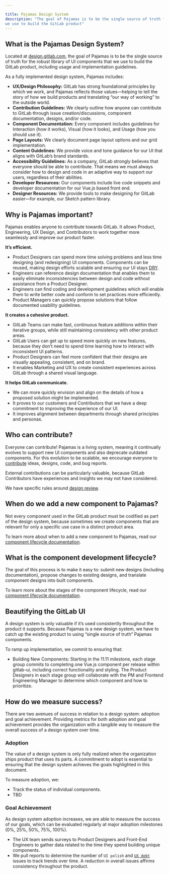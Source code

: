 ```yaml
---

title: Pajamas Design System
description: "The goal of Pajamas is to be the single source of truth for the robust library of UI components that 
we use to build the GitLab product"
---
```








## What is the Pajamas Design System?

Located at [design.gitlab.com](https://design.gitlab.com/), the goal of Pajamas
is to be the single source of truth for the robust library of UI components that
we use to build the GitLab product, including usage and implementation guidelines.

As a fully implemented design system, Pajamas includes:

- **UX/Design Philosophy:** GitLab has strong foundational principles by which
we work, and Pajamas reflects those values&mdash;helping to tell the story of
how we build products and translating “our way of working” to the outside world.
- **Contribution Guidelines:** We clearly outline how anyone can contribute to
GitLab through issue creation/discussions, component documentation, designs,
and/or code.
- **Component Documentation:** Every component includes guidelines for Interaction
(how it works), Visual (how it looks), and Usage (how you should use it).
- **Page Layouts:** We clearly document page layout options and our grid implementation.
- **Content Guidelines:** We provide voice and tone guidance for our UI that
aligns with GitLab’s brand standards.
- **Accessibility Guidelines:** As a company, GitLab strongly believes that
everyone should be able to contribute. That means we must always consider how to
design and code in an adaptive way to support our users, regardless of their abilities.
- **Developer Resources:** Our components include live code snippets and developer
documentation for our Vue.js based front end.
- **Designer Resources:** We provide tools to make designing for GitLab easier&mdash;for
example, our Sketch pattern library.

## Why is Pajamas important?

Pajamas enables anyone to contribute towards GitLab. It allows Product, Engineering,
UX Design, and Contributors to work together more seamlessly and improve our product faster.

**It’s efficient.**
- Product Designers can spend more time solving problems and less time designing
(and redesigning) UI components. Components can be reused, making design efforts
scalable and ensuring our UI stays [DRY](https://deviq.com/don-t-repeat-yourself/).
- Engineers can reference design documentation that enables them to easily eliminate
inconsistencies between design and code without assistance from a Product Designer.
- Engineers can find coding and development guidelines which will enable them to
write better code and conform to set practices more efficiently.
- Product Managers can quickly propose solutions that follow documented usability
guidelines.

**It creates a cohesive product.**
- GitLab Teams can make fast, continuous feature additions within their iterative
groups, while still maintaining consistency with other product areas.
- GitLab Users can get up to speed more quickly on new features, because they
don’t need to spend time learning how to interact with inconsistent UI patterns.
- Product Designers can feel more confident that their designs are visually
appealing, consistent, and on brand.
- It enables Marketing and UX to create consistent experiences across GitLab
through a shared visual language.

**It helps GitLab communicate.**
- We can more quickly envision and align on the details of how a proposed solution
might be implemented.
- It proves to our customers and Contributors that we have a deep commitment to
improving the experience of our UI.
- It improves alignment between departments through shared principles and personas.

## Who can contribute?

Everyone can contribute! Pajamas is a living system, meaning it continually evolves
to support new UI components and also deprecate outdated components. For this
evolution to be scalable, we encourage everyone to [contribute](https://design.gitlab.com/contribute/get-started)
ideas, designs, code, and bug reports.

External contributions can be particularly valuable, because GitLab Contributors
have experiences and insights we may not have considered.

We have specific rules around [design review](/handbook/product/ux/pajamas-design-system/design-review/).

## When do we add a new component to Pajamas?

Not every component used in the GitLab product must be codified as part of the
design system, because sometimes we create components that are relevant for only
a specific use case in a distinct product area.

To learn more about when to add a new component to Pajamas, read our [component
lifecycle documentation](https://design.gitlab.com/get-started/lifecycle#determining-whether-a-component-should-be-included-in-pajamas).

## What is the component development lifecycle?

The goal of this process is to make it easy to: submit new designs (including
documentation), propose changes to existing designs, and translate component
designs into built components.

To learn more about the stages of the component lifecycle, read our [component
lifecycle documentation](https://design.gitlab.com/get-started/lifecycle).

## Beautifying the GitLab UI

A design system is only valuable if it’s used consistently throughout the product
it supports. Because Pajamas is a new design system, we have to catch up the
existing product to using “single source of truth” Pajamas components.

To ramp up implementation, we commit to ensuring that:

- Building New Components: Starting in the 11.11 milestone, each stage group
commits to completing one Vue.js component per release within gitlab-ui, including
correct functionality and styling. The Product Designers in each stage group
will collaborate with the PM and Frontend Engineering Manager to determine
which component and how to prioritize.

## How do we measure success?

There are two avenues of success in relation to a design system: adoption and
goal achievement. Providing metrics for both adoption and goal achievement provides
the organization with a tangible way to measure the overall success of a design
system over time.

### Adoption

The value of a design system is only fully realized when the organization ships
product that uses its parts. A commitment to adopt is essential to ensuring that
the design system achieves the goals highlighted in this document.

To measure adoption, we:

- Track the status of individual components.
- TBD

### Goal Achievement

As design system adoption increases, we are able to measure the success of our
goals, which can be evaluated regularly at major adoption milestones (0%, 25%,
50%, 75%, 100%).

- The UX team sends surveys to Product Designers and Front-End Engineers to gather
data related to the time they spend building unique components.
- We pull reports to determine the number of `UI polish` and
[`UX debt`](https://docs.gitlab.com/ee/development/labels/index.html#technical-and-ux-debt)
issues to track trends over time. A reduction in overall issues affirms consistency
throughout the product.

